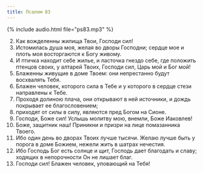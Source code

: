 ```yaml
---
title: Псалом 83
---
```

{% include audio.html file="ps83.mp3" %}

2. Как вожделенны жилища Твои, Господи сил!
3. Истомилась душа моя, желая во дворы Господни; сердце мое и плоть моя восторгаются к Богу живому.
4. И птичка находит себе жилье, и ласточка гнездо себе, где положить птенцов своих, у алтарей Твоих, Господи сил, Царь мой и Бог мой!
5. Блаженны живущие в доме Твоем: они непрестанно будут восхвалять Тебя.
6. Блажен человек, которого сила в Тебе и у которого в сердце стези направлены к Тебе.
7. Проходя долиною плача, они открывают в ней источники, и дождь покрывает ее благословением;
8. приходят от силы в силу, являются пред Богом на Сионе.
9. Господи, Боже сил! Услышь молитву мою, внемли, Боже Иаковлев!
10. Боже, защитник наш! Приникни и призри на лице помазанника Твоего.
11. Ибо один день во дворах Твоих лучше тысячи. Желаю лучше быть у порога в доме Божием, нежели жить в шатрах нечестия.
12. Ибо Господь Бог есть солнце и щит, Господь дает благодать и славу; ходящих в непорочности Он не лишает благ.
13. Господи сил! Блажен человек, уповающий на Тебя!
